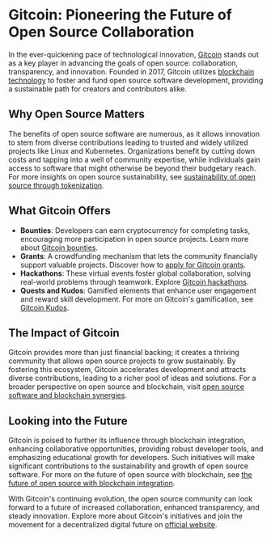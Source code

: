 # Gitcoin: Pioneering the Future of Open Source Collaboration

In the ever-quickening pace of technological innovation, [Gitcoin](https://gitcoin.co/) stands out as a key player in advancing the goals of open source: collaboration, transparency, and innovation. Founded in 2017, Gitcoin utilizes [blockchain technology](https://www.license-token.com/wiki/what-is-blockchain) to foster and fund open source software development, providing a sustainable path for creators and contributors alike.

## Why Open Source Matters

The benefits of open source software are numerous, as it allows innovation to stem from diverse contributions leading to trusted and widely utilized projects like Linux and Kubernetes. Organizations benefit by cutting down costs and tapping into a well of community expertise, while individuals gain access to software that might otherwise be beyond their budgetary reach. For more insights on open source sustainability, see [sustainability of open source through tokenization](https://www.license-token.com/wiki/sustainability-of-open-source-through-tokenization).

## What Gitcoin Offers

- **Bounties**: Developers can earn cryptocurrency for completing tasks, encouraging more participation in open source projects. Learn more about [Gitcoin bounties](https://www.license-token.com/wiki/gitcoin-bounties).
- **Grants**: A crowdfunding mechanism that lets the community financially support valuable projects. Discover how to [apply for Gitcoin grants](https://www.license-token.com/wiki/how-to-apply-for-gitcoin-grants).
- **Hackathons**: These virtual events foster global collaboration, solving real-world problems through teamwork. Explore [Gitcoin hackathons](https://www.license-token.com/wiki/gitcoin-hackathons).
- **Quests and Kudos**: Gamified elements that enhance user engagement and reward skill development. For more on Gitcoin's gamification, see [Gitcoin Kudos](https://www.license-token.com/wiki/gitcoin-kudos).

## The Impact of Gitcoin

Gitcoin provides more than just financial backing; it creates a thriving community that allows open source projects to grow sustainably. By fostering this ecosystem, Gitcoin accelerates development and attracts diverse contributions, leading to a richer pool of ideas and solutions. For a broader perspective on open source and blockchain, visit [open source software and blockchain synergies](https://www.license-token.com/wiki/open-source-software-and-blockchain-synergies).

## Looking into the Future

Gitcoin is poised to further its influence through blockchain integration, enhancing collaborative opportunities, providing robust developer tools, and emphasizing educational growth for developers. Such initiatives will make significant contributions to the sustainability and growth of open source software. For more on the future of open source with blockchain, see [the future of open source with blockchain integration](https://www.license-token.com/wiki/the-future-of-open-source-with-blockchain-integration).

With Gitcoin's continuing evolution, the open source community can look forward to a future of increased collaboration, enhanced transparency, and steady innovation. Explore more about Gitcoin's initiatives and join the movement for a decentralized digital future on [official website](https://gitcoin.co/).